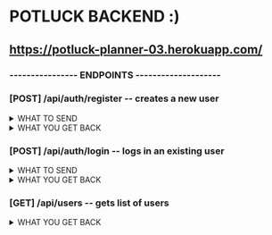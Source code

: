 # POTLUCK BACKEND :)

##  https://potluck-planner-03.herokuapp.com/



### ----------------  ENDPOINTS  -------------------- 

### [POST] /api/auth/register  -- creates a new user

<details>
    <summary>WHAT TO SEND </summary>

```JSON
{
    "username": "string",
    "password": "string"
}
```
</details>

<details>
    <summary>WHAT YOU GET BACK</summary>

```JSON
{
    "username": "string",
    "user_id": "integer"
}
```
</details>


### [POST] /api/auth/login  -- logs in an existing user
<details>
    <summary> WHAT TO SEND </summary>

    ```JSON
    {
        "username": "string",
        "password": "string"
    }
    ```
</details>
<details>
    <summary> WHAT YOU GET BACK </summary>

    ```JSON
    {
        "message": "Welcome back username",
        "user_id": integer,
        "username": "username",
        "token": "TOKEN"
    }
    ```
</details>

### [GET] /api/users  -- gets list of users

<details>
     <summary>WHAT YOU GET BACK</summary>

    ```JSON
    [
        {
            "user_id": 1,
            "username": "RZA"
        },
        {
            "user_id": 2,
            "username": "GZA"
        },
        {
            "user_id": 3,
            "username": "ODB"
        }
    ]
    ```
</details>

